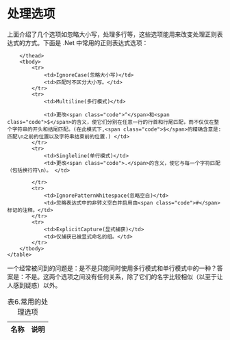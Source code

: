 # 处理选项

上面介绍了几个选项如忽略大小写，处理多行等，这些选项能用来改变处理正则表达式的方式。下面是 .Net 中常用的正则表达式选项：

<table cellspacing="0">
        <caption>表6.常用的处理选项</caption>
        <thead>
            <tr>
                <th scope="col">名称</th>
                <th scope="col">说明</th>
            </tr>

        </thead>
        <tbody>
            <tr>
                <td>IgnoreCase(忽略大小写)</td>
                <td>匹配时不区分大小写。</td>
            </tr>
            <tr>
                <td>Multiline(多行模式)</td>

                <td>更改<span class="code">^</span>和<span class="code">$</span>的含义，使它们分别在任意一行的行首和行尾匹配，而不仅仅在整个字符串的开头和结尾匹配。(在此模式下,<span class="code">$</span>的精确含意是:匹配\n之前的位置以及字符串结束前的位置.) </td>
            </tr>
            <tr>
                <td>Singleline(单行模式)</td>
                <td>更改<span class="code">.</span>的含义，使它与每一个字符匹配（包括换行符\n）。 </td>

            </tr>
            <tr>
                <td>IgnorePatternWhitespace(忽略空白)</td>
                <td>忽略表达式中的非转义空白并启用由<span class="code">#</span>标记的注释。</td>
            </tr>
            <tr>
                <td>ExplicitCapture(显式捕获)</td>
                <td>仅捕获已被显式命名的组。</td>
            </tr>
        </tbody>
    </table>


一个经常被问到的问题是：是不是只能同时使用多行模式和单行模式中的一种？答案是：不是。这两个选项之间没有任何关系，除了它们的名字比较相似（以至于让人感到疑惑）以外。



